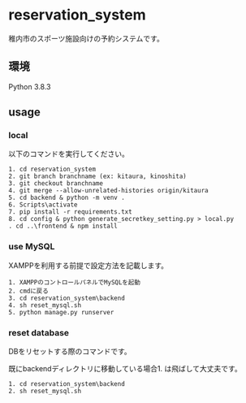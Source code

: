 # reservation_system

稚内市のスポーツ施設向けの予約システムです。

## 環境

Python 3.8.3

## usage

### local

以下のコマンドを実行してください。

```shell
1. cd reservation_system
2. git branch branchname (ex: kitaura, kinoshita)
3. git checkout branchname
4. git merge --allow-unrelated-histories origin/kitaura
5. cd backend & python -m venv .
6. Scripts\activate
7. pip install -r requirements.txt
8. cd config & python generate_secretkey_setting.py > local.py
. cd ..\frontend & npm install
```

### use MySQL

XAMPPを利用する前提で設定方法を記載します。

```shell
1. XAMPPのコントロールパネルでMySQLを起動
2. cmdに戻る
3. cd reservation_system\backend
4. sh reset_mysql.sh
5. python manage.py runserver
```

### reset database

DBをリセットする際のコマンドです。

既にbackendディレクトリに移動している場合1. は飛ばして大丈夫です。

```shell
1. cd reservation_system\backend
2. sh reset_mysql.sh
```
